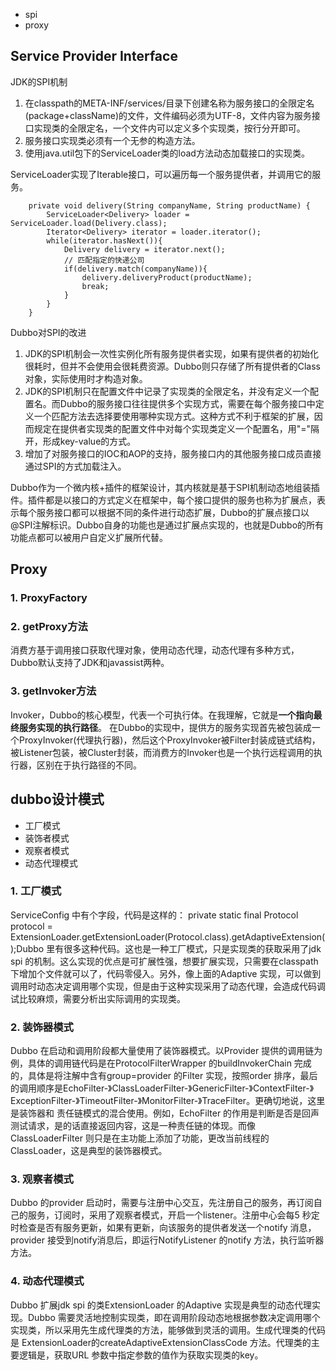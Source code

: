 
* spi
* proxy

## Service Provider Interface

JDK的SPI机制

1. 在classpath的META-INF/services/目录下创建名称为服务接口的全限定名(package+className)的文件，文件编码必须为UTF-8，文件内容为服务接口实现类的全限定名，一个文件内可以定义多个实现类，按行分开即可。
2. 服务接口实现类必须有一个无参的构造方法。
3. 使用java.util包下的ServiceLoader类的load方法动态加载接口的实现类。

ServiceLoader实现了Iterable接口，可以遍历每一个服务提供者，并调用它的服务。

```
	private void delivery(String companyName, String productName) {
		ServiceLoader<Delivery> loader = ServiceLoader.load(Delivery.class);
		Iterator<Delivery> iterator = loader.iterator();
		while(iterator.hasNext()){
			Delivery delivery = iterator.next();
			// 匹配指定的快递公司
			if(delivery.match(companyName)){
				delivery.deliveryProduct(productName);
				break;
			}
		}
	}
```

Dubbo对SPI的改进

1. JDK的SPI机制会一次性实例化所有服务提供者实现，如果有提供者的初始化很耗时，但并不会使用会很耗费资源。Dubbo则只存储了所有提供者的Class对象，实际使用时才构造对象。
2. JDK的SPI机制只在配置文件中记录了实现类的全限定名，并没有定义一个配置名。而Dubbo的服务接口往往提供多个实现方式，需要在每个服务接口中定义一个匹配方法去选择要使用哪种实现方式。这种方式不利于框架的扩展，因而规定在提供者实现类的配置文件中对每个实现类定义一个配置名，用"="隔开，形成key-value的方式。
3. 增加了对服务接口的IOC和AOP的支持，服务接口内的其他服务接口成员直接通过SPI的方式加载注入。


Dubbo作为一个微内核+插件的框架设计，其内核就是基于SPI机制动态地组装插件。插件都是以接口的方式定义在框架中，每个接口提供的服务也称为扩展点，表示每个服务接口都可以根据不同的条件进行动态扩展，Dubbo的扩展点接口以@SPI注解标识。Dubbo自身的功能也是通过扩展点实现的，也就是Dubbo的所有功能点都可以被用户自定义扩展所代替。


## Proxy

### 1. ProxyFactory

### 2. getProxy方法

消费方基于调用接口获取代理对象，使用动态代理，动态代理有多种方式，Dubbo默认支持了JDK和javassist两种。

### 3. getInvoker方法

Invoker，Dubbo的核心模型，代表一个可执行体。在我理解，它就是**一个指向最终服务实现的执行路径**。
在Dubbo的实现中，提供方的服务实现首先被包装成一个ProxyInvoker(代理执行器)，然后这个ProxyInvoker被Filter封装成链式结构，被Listener包装，被Cluster封装，而消费方的Invoker也是一个执行远程调用的执行器，区别在于执行路径的不同。


## dubbo设计模式

* 工厂模式
* 装饰者模式
* 观察者模式
* 动态代理模式

### 1. 工厂模式
ServiceConfig 中有个字段，代码是这样的：
private static final Protocol protocol = ExtensionLoader.getExtensionLoader(Protocol.class).getAdaptiveExtension();Dubbo 里有很多这种代码。这也是一种工厂模式，只是实现类的获取采用了jdk spi 的机制。这么实现的优点是可扩展性强，想要扩展实现，只需要在classpath 下增加个文件就可以了，代码零侵入。另外，像上面的Adaptive 实现，可以做到调用时动态决定调用哪个实现，但是由于这种实现采用了动态代理，会造成代码调试比较麻烦，需要分析出实际调用的实现类。
### 2. 装饰器模式
Dubbo 在启动和调用阶段都大量使用了装饰器模式。以Provider 提供的调用链为例，具体的调用链代码是在ProtocolFilterWrapper 的buildInvokerChain 完成的，具体是将注解中含有group=provider 的Filter 实现，按照order 排序，最后的调用顺序是EchoFilter-》ClassLoaderFilter-》GenericFilter-》ContextFilter-》 ExceptionFilter-》TimeoutFilter-》MonitorFilter-》TraceFilter。更确切地说，这里是装饰器和 责任链模式的混合使用。例如，EchoFilter 的作用是判断是否是回声测试请求，是的话直接返回内容，这是一种责任链的体现。而像ClassLoaderFilter 则只是在主功能上添加了功能，更改当前线程的ClassLoader，这是典型的装饰器模式。
### 3. 观察者模式
Dubbo 的provider 启动时，需要与注册中心交互，先注册自己的服务，再订阅自己的服务，订阅时，采用了观察者模式，开启一个listener。注册中心会每5 秒定时检查是否有服务更新，如果有更新，向该服务的提供者发送一个notify 消息，provider 接受到notify消息后，即运行NotifyListener 的notify 方法，执行监听器方法。
### 4. 动态代理模式
Dubbo 扩展jdk spi 的类ExtensionLoader 的Adaptive 实现是典型的动态代理实现。Dubbo 需要灵活地控制实现类，即在调用阶段动态地根据参数决定调用哪个实现类，所以采用先生成代理类的方法，能够做到灵活的调用。生成代理类的代码是 ExtensionLoader的createAdaptiveExtensionClassCode 方法。代理类的主要逻辑是，获取URL 参数中指定参数的值作为获取实现类的key。

